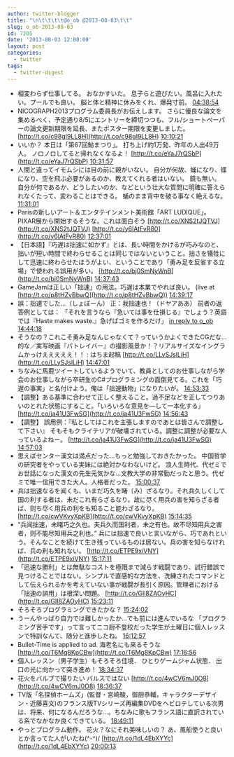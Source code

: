 ```yaml
---
author: twitter-blogger
title: "\n\t\t\t\t@o_ob @2013-08-03\t\t"
slug: o_ob-2013-08-03
id: 7205
date: '2013-08-03 12:00:00'
layout: post
categories:
  - twitter
tags:
  - twitter-digest
---
```


*   相変わらず仕事してる。 おなかすいた。 息子らと遊びたい。風呂に入れたい。プールでも良い。 脳と体と精神に休みをくれ、爆発寸前。 [04:38:54](http://twitter.com/o_ob/statuses/363383426356756480)
*   NICOGRAPH2013プログラム委員長がお伝えします。 さらに優良な論文を集めるべく、予定通り8/5にエントリーを締切つつも、フル/ショートペーパーの論文更新期限を延長、またポスター期限を変更しました。 [http://t.co/c98gI9LL8H](http://t.co/c98gI9LL8H) [10:10:21](http://twitter.com/o_ob/statuses/363466837591203840)
*   いいか？ 本日は「第67回鮎まつり」。 打ち上げ約1万発、昨年の人出49万人。 ノロノロしてると帰れなくなるよ！ [http://t.co/eYaJ7rQSbP](http://t.co/eYaJ7rQSbP) [10:31:57](http://twitter.com/o_ob/statuses/363472274449367041)
*   人間と違ってイモムシには目の前に親がいない。 自分が何故、蛹になり、蝶になり、空を飛ぶ必要があるのか、教えてくれる者はいない。 鏡も無い。 自分が何であるか、どうしたいのか、などという壮大な質問に明確に答えられなくたって、変わることはできる。 蛹のまま背中を破る事なく絶えるな。 [11:31:01](http://twitter.com/o_ob/statuses/363487139062755328)
*   Parisの新しいアート＆エンタテインメント美術館「ART LUDIQUE」。PIXAR展から開始するそうな。これは面白そう [http://t.co/XNS2tJQTVJ](http://t.co/XNS2tJQTVJ) [http://t.co/y6lAtFvR80](http://t.co/y6lAtFvR80) [12:37:01](http://twitter.com/o_ob/statuses/363503746573406208)
*   【日本語】『巧遅は拙速に如かず』とは、長い時間をかけるが巧みなのと、拙いが短い時間で終わらせることは同じではないということ。拙さを犠牲にして迅速に終わらせたほうがよい、ということであり「勇み足を反省する立場」で使われる誤用が多い。 [http://t.co/bj0SmNyWnB](http://t.co/bj0SmNyWnB) [14:37:43](http://twitter.com/o_ob/statuses/363534121462951936)
*   GameJamは正しい「拙速」の用法。巧遅は本業でやれば良い。 (live at [http://t.co/p8tHZvBbwQ](http://t.co/p8tHZvBbwQ)) [14:39:17](http://twitter.com/o_ob/statuses/363534515219595264)
*   誤：拙速でした…（しょぼーん） 正：我拙速也！（ドヤアああ） 前者の返答例としては： 「それを言うなら『急いては事を仕損じる』でしょう？英語では『Haste makes waste.』急げばゴミを作るだけ」 [in reply to o_ob](http://twitter.com/o_ob/statuses/363534121462951936) [14:44:18](http://twitter.com/o_ob/statuses/363535779244412929)
*   そうなの？これこそ勇み足なんじゃなくて？っていうかよくできたCGだな…的な／実写映画『パトレイバー』の撮影風景か！？リアルサイズなイングラムかっけえええええ！！ : はちま起稿 [http://t.co/LLySJslLiH](http://t.co/LLySJslLiH) [14:47:01](http://twitter.com/o_ob/statuses/363536464392355840)
*   ちなみに馬鹿ツイートしているようでいて、教員としてのお仕事しながら学会のお仕事しながら卒研生のC#プログラミングの面倒見てる。これを「巧遅の事実」と名付けよう。俺は「拙速動物」になりたいが。 [14:53:33](http://twitter.com/o_ob/statuses/363538108018466818)
*   【調整】ある基準に合わせて正しく整えること。過不足などを正してつりあいのとれた状態にすること。「いろいろな意見を―して一本化する」 [http://t.co/ja41U3FwSG](http://t.co/ja41U3FwSG) [14:56:43](http://twitter.com/o_ob/statuses/363538901622734849)
*   【調整】 誤用例：『私としてはこれを主張しますのであとは皆さんで調整して下さい』 そもそもクライテリアが破壊されている。調整に調整が必要な人っているよねー。 [http://t.co/ja41U3FwSG](http://t.co/ja41U3FwSG) [14:57:03](http://twitter.com/o_ob/statuses/363538986393804800)
*   思えばセンター漢文は満点だった…もっと勉強しておきたかった。 中国哲学の研究者をやっている実妹には絶対かなわないけど。 浪人生時代、代ゼミでお世話になった漢文の先生元気かな…文教大学の非常勤だったと思う。代ゼミで唯一信用できた大人。人格者だった。 [15:00:37](http://twitter.com/o_ob/statuses/363539885371572224)
*   兵は拙速なるを闻くも、いまだ巧久を睹〔み〕ざるなり。それ兵久しくして国の利する者は、未だこれ有らざるなり。故に尽く用兵の害を知らざる者ば、则ち尽く用兵の利をも知ること能わざるなり。 [http://t.co/cwVKvyXpKB](http://t.co/cwVKvyXpKB) [15:14:35](http://twitter.com/o_ob/statuses/363543399107805185)
*   “兵闻拙速，未睹巧之久也。夫兵久而国利者，未之有也。故不尽知用兵之害者，则不能尽知用兵之利也。” 兵には拙速で良いと言いながら、巧であれという。そんなことを続けて生き残っているものは居ない。兵の害を知らなければ、兵の利も知れない。 [http://t.co/ETPE9xiVNY](http://t.co/ETPE9xiVNY) [15:17:11](http://twitter.com/o_ob/statuses/363544053650296832)
*   「迅速な勝利」とは無駄なコストを極限まで減らす戦闘であり、試行錯誤で見つけることではない。シンプルで直感的な方法を、洗練されたコマンドとして伝えられるかを考えていない事が戦闘が長引く原因。管理者における「拙速の誤用」は根深い問題。 [http://t.co/GIl8ZAOyHC](http://t.co/GIl8ZAOyHC) [15:23:11](http://twitter.com/o_ob/statuses/363545563972640768)
*   そろそろプログラミングできたかな？ [15:24:02](http://twitter.com/o_ob/statuses/363545778003771394)
*   うーんやっぱり自力では難しかったか…でも前には進んでいるな 「プログラミング苦手です」って言ってニコ厨不登校だった学生が土曜日に個人レッスンで特訓なんて、随分と進歩したね。 [16:12:57](http://twitter.com/o_ob/statuses/363558089288462338)
*   Bullet-Time is applied to ad. 海老名にも来るそうな [http://t.co/T6Mg8KpCBw](http://t.co/T6Mg8KpCBw) [17:16:56](http://twitter.com/o_ob/statuses/363574190558810113)
*   個人レッスン（男子学生）もそろそろ佳境． ひとりゲームジャム状態． 出口の光に向かって突き進め！ [18:34:37](http://twitter.com/o_ob/statuses/363593740968931328)
*   花火をバルブで撮りたい バルスではない [http://t.co/4wCV6mJ0O8](http://t.co/4wCV6mJ0O8) [18:36:37](http://twitter.com/o_ob/statuses/363594242398363648)
*   TV版「名探偵ホームズ」(監督・宮崎駿，御厨恭輔，キャラクターデザイン・近藤喜文)のフランス版TVシリーズ再編集DVDをヘビロテしている次男は、将来、何になるんだろうな…。ちなみに歌もフランス語に直訳されている系でなかなか良くできている。 [18:49:11](http://twitter.com/o_ob/statuses/363597406689959936)
*   やっとプログラム動作。 花火？なにそれ美味しいの？ あ、風船使うと良いとか言ってた人がいたね(^-^)/ [http://t.co/1dL4EbXYYc](http://t.co/1dL4EbXYYc) [20:00:13](http://twitter.com/o_ob/statuses/363615282046046208)
